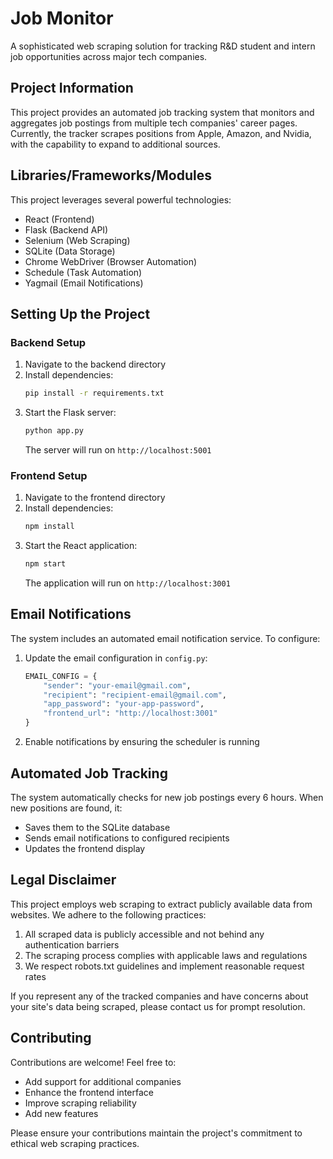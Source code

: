 # Job Monitor

A sophisticated web scraping solution for tracking R&D student and intern job opportunities across major tech companies.

## Project Information

This project provides an automated job tracking system that monitors and aggregates job postings from multiple tech companies' career pages. Currently, the tracker scrapes positions from Apple, Amazon, and Nvidia, with the capability to expand to additional sources.

## Libraries/Frameworks/Modules

This project leverages several powerful technologies:

- React (Frontend)
- Flask (Backend API)
- Selenium (Web Scraping)
- SQLite (Data Storage)
- Chrome WebDriver (Browser Automation)
- Schedule (Task Automation)
- Yagmail (Email Notifications)

## Setting Up the Project

### Backend Setup

1. Navigate to the backend directory
2. Install dependencies:
   ```bash
   pip install -r requirements.txt
   ```
3. Start the Flask server:
   ```bash
   python app.py
   ```
   The server will run on `http://localhost:5001`

### Frontend Setup

1. Navigate to the frontend directory
2. Install dependencies:
   ```bash
   npm install
   ```
3. Start the React application:
   ```bash
   npm start
   ```
   The application will run on `http://localhost:3001`

## Email Notifications

The system includes an automated email notification service. To configure:

1. Update the email configuration in `config.py`:
   ```python
   EMAIL_CONFIG = {
       "sender": "your-email@gmail.com",
       "recipient": "recipient-email@gmail.com",
       "app_password": "your-app-password",
       "frontend_url": "http://localhost:3001"
   }
   ```
2. Enable notifications by ensuring the scheduler is running

## Automated Job Tracking

The system automatically checks for new job postings every 6 hours. When new positions are found, it:
- Saves them to the SQLite database
- Sends email notifications to configured recipients
- Updates the frontend display

## Legal Disclaimer

This project employs web scraping to extract publicly available data from websites. We adhere to the following practices:

1. All scraped data is publicly accessible and not behind any authentication barriers
2. The scraping process complies with applicable laws and regulations
3. We respect robots.txt guidelines and implement reasonable request rates

If you represent any of the tracked companies and have concerns about your site's data being scraped, please contact us for prompt resolution.

## Contributing

Contributions are welcome! Feel free to:
- Add support for additional companies
- Enhance the frontend interface
- Improve scraping reliability
- Add new features

Please ensure your contributions maintain the project's commitment to ethical web scraping practices.
